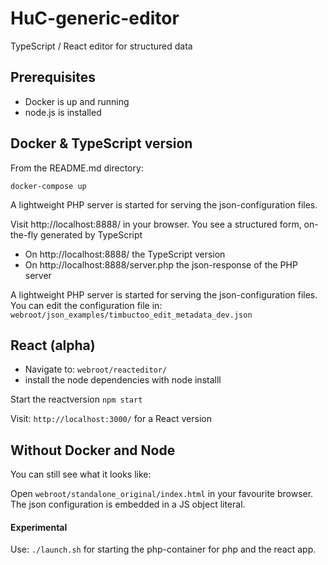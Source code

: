 # HuC-generic-editor

TypeScript / React editor for structured data

## Prerequisites

* Docker is up and running
* node.js is installed

##  Docker & TypeScript version

From the README.md directory:

 ```docker-compose up```

A lightweight PHP server is started for serving the json-configuration files. 

Visit http://localhost:8888/  in your browser. 
You see a structured form, on-the-fly generated by TypeScript

* On http://localhost:8888/ the TypeScript version
* On http://localhost:8888/server.php the json-response of the PHP server


A lightweight PHP server is started for serving the json-configuration files. 
You can edit the configuration file in:
```webroot/json_examples/timbuctoo_edit_metadata_dev.json```
 
## React (alpha)

- Navigate to: ```webroot/reacteditor/```
- install the node dependencies with node installl

Start the reactversion ```npm start```

Visit: ```http://localhost:3000/```
for a React version

## Without Docker and Node

You can still see what it looks like:

Open  ```webroot/standalone_original/index.html``` in your favourite browser.
The json configuration is embedded in a JS object literal.

#### Experimental
Use:
```./launch.sh```
for starting the php-container for php and the react app.